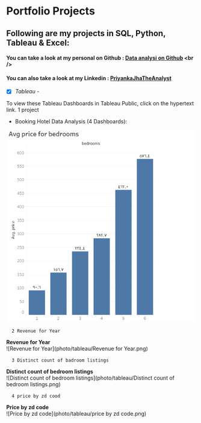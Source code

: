 # Portfolio Projects
## Following are my projects in SQL, Python, Tableau & Excel: <br />
#### You can take a look at my personal on Github : [Data analysi on Github]([www.priyankajha24.wixsite.com/aboutme](https://github.com/raidaljabri/Data-Analysis.git)) <br />

#### You can also take a look at my Linkedin : [PriyankaJhaTheAnalyst](h) <br />

- [x] *Tableau* - 

To view these Tableau Dashboards in Tableau Public, click on the hypertext link.
  1 project
- Booking Hotel Data Analysis (4 Dashboards): 
      

![Avg price for bedrooms](https://github.com/raidaljabri/Data-Analysis/blob/27117e8ac221ace2b81f7a43a01fc32610f18ea9/photo/tableau/Avg%20price%20for%20bedrooms.png?raw=true)

      2 Revenue for Year
      
**Revenue for Year**  
   ![Revenue for Year](photo/tableau/Revenue for Year.png)


      3 Distinct count of badroom listings
      
**Distinct count of bedroom listings**  
   ![Distinct count of bedroom listings](photo/tableau/Distinct count of bedroom listings.png)

   
      4 price by zd cood
      
**Price by zd code**  
   ![Price by zd code](photo/tableau/price by zd code.png)

     




